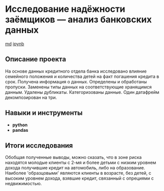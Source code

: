 # Исследование надёжности заёмщиков — анализ банковских данных

[md](https://github.com/VotinovAlS/Portfolio/blob/master/Yandex_Praktikum_Projects/2.Borrowers_Reliability_Research/README.md)     [ipynb](https://github.com/VotinovAlS/Portfolio/blob/master/Yandex_Praktikum_Projects/2.Borrowers_Reliability_Research/P2_Borrowers_Reliability_Research.ipynb)

## Описание проекта

На основе данных кредитного отдела банка исследовано влияние семейного положения и количества детей на факт погашения кредита в срок. Получена информация о данных. Определены и обработаны пропуски. Заменены типы данных на соответствующие хранящимся данным. Удалены дубликаты. Категоризованы данные. Один датафрейм декомпозирован на три.

## Навыки и инструменты

- **python**
- **pandas**

## 

## Итоги исследования

Обобщая полученные выводы, можно сказать, что в зоне риска находятся молодые клиенты с 2-мя и более детьми с низким уровнем дохода получившие кредит на автомобиль, либо на образование. Наиболее 'образцовыми' являются клиенты в возрасте, без детей, с высоким уровнем дохода, взявшие кредит, связанный с опрециями с недвижимостью.